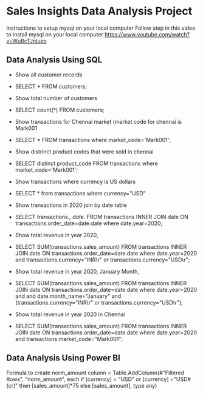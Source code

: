 # Sales Insights Data Analysis Project
Instructions to setup mysql on your local computer
Follow step in this video to install mysql on your local computer https://www.youtube.com/watch?v=WuBcTJnIuzo

## Data Analysis Using SQL
- Show all customer records

- SELECT * FROM customers;

- Show total number of customers

- SELECT count(*) FROM customers;

- Show transactions for Chennai market (market code for chennai is Mark001

- SELECT * FROM transactions where market_code='Mark001';

- Show distrinct product codes that were sold in chennai

- SELECT distinct product_code FROM transactions where market_code='Mark001';

- Show transactions where currency is US dollars

- SELECT * from transactions where currency="USD"

- Show transactions in 2020 join by date table

- SELECT transactions.*, date.* FROM transactions INNER JOIN date ON transactions.order_date=date.date where date.year=2020;

- Show total revenue in year 2020,

- SELECT SUM(transactions.sales_amount) FROM transactions INNER JOIN date ON transactions.order_date=date.date where date.year=2020 and transactions.currency="INR\r" or transactions.currency="USD\r";

- Show total revenue in year 2020, January Month,

- SELECT SUM(transactions.sales_amount) FROM transactions INNER JOIN date ON transactions.order_date=date.date where date.year=2020 and and date.month_name="January" and (transactions.currency="INR\r" or transactions.currency="USD\r");

- Show total revenue in year 2020 in Chennai

- SELECT SUM(transactions.sales_amount) FROM transactions INNER JOIN date ON transactions.order_date=date.date where date.year=2020 and transactions.market_code="Mark001";

## Data Analysis Using Power BI
Formula to create norm_amount column
= Table.AddColumn(#"Filtered Rows", "norm_amount", each if [currency] = "USD" or [currency] ="USD#(cr)" then [sales_amount]*75 else [sales_amount], type any)
